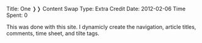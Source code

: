 Title: One &#10093;&#10093; Content Swap
Type: Extra Credit
Date: 2012-02-06
Time Spent: 0

This was done with this site. I dynamicly create the navigation, article titles, comments, time sheet, and tilte tags.
